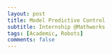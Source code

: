 ```yaml
---
layout: post
title: Model Predictive Control
subtitle: Internship @Mathworks
tags: [Academic, Robots]
comments: false
---
```

